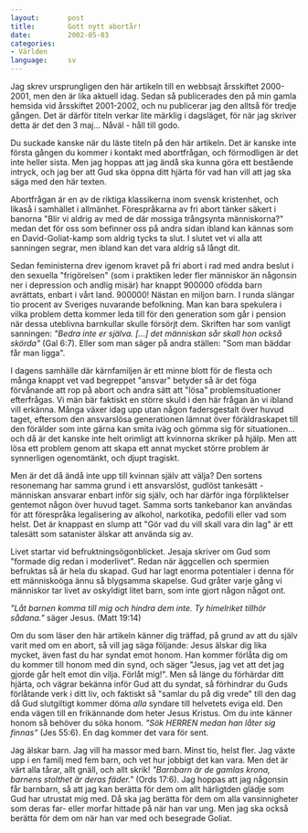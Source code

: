 ```yaml
---
layout:       post
title:        Gott nytt abortår!
date:         2002-05-03
categories:
- Världen
language:     sv
---
```

Jag skrev ursprungligen den här artikeln till en webbsajt årsskiftet 2000-2001, men den är lika aktuell idag. Sedan så publicerades den på min gamla hemsida vid årsskiftet 2001-2002, och nu publicerar jag den alltså för tredje gången.  Det är därför titeln verkar lite märklig i dagsläget, för när jag skriver detta är det den 3 maj... Nåväl - håll till godo.

 Du suckade kanske när du läste titeln på den här artikeln. Det är kanske inte första gången du kommer i kontakt med abortfrågan, och förmodligen är det inte heller sista. Men jag hoppas att jag ändå ska kunna göra ett bestående intryck, och jag ber att Gud ska öppna ditt hjärta för vad han vill att jag ska säga med den här texten.

Abortfrågan är en av de riktiga klassikerna inom svensk kristenhet, och likaså i samhället i allmänhet. Förespråkarna av fri abort tänker säkert i banorna "Blir vi aldrig av med de där mossiga trångsynta människorna?" medan det för oss som befinner oss på andra sidan ibland kan kännas som en David-Goliat-kamp som aldrig tycks ta slut. I slutet vet vi alla att sanningen segrar, men ibland kan det vara aldrig så långt dit.

Sedan feministerna drev igenom kravet på fri abort i rad med andra beslut i den sexuella "frigörelsen" (som i praktiken leder fler människor än någonsin ner i depression och andlig misär) har knappt 900000 ofödda barn avrättats, enbart i vårt land. 900000! Nästan en miljon barn. I runda slängar tio procent av Sveriges nuvarande befolkning. Man kan bara spekulera i vilka problem detta kommer leda till för den generation som går i pension när dessa uteblivna barnkullar skulle försörjt dem. Skriften har som vanligt sanningen: <em>"Bedra inte er själva. [...] det människan sår skall hon också skörda"</em> (Gal 6:7). Eller som man säger på andra ställen: "Som man bäddar får man ligga".

I dagens samhälle där kärnfamiljen är ett minne blott för de flesta och många knappt vet vad begreppet "ansvar" betyder så är det föga förvånande att rop på abort och andra sätt att "lösa" problemsituationer efterfrågas. Vi män bär faktiskt en större skuld i den här frågan än vi ibland vill erkänna. Många växer idag upp utan någon fadersgestalt över huvud taget, eftersom den ansvarslösa generationen lämnat över föräldraskapet till den förälder som inte gärna kan smita iväg och gömma sig för situationen... och då är det kanske inte helt orimligt att kvinnorna skriker på hjälp. Men att lösa ett problem genom att skapa ett annat mycket större problem är synnerligen ogenomtänkt, och djupt tragiskt.

Men är det då ändå inte upp till kvinnan själv att välja? Den sortens resonemang har samma grund i ett ansvarslöst, gudlöst tankesätt - människan ansvarar enbart inför sig själv, och har därför inga förpliktelser gentemot någon över huvud taget. Samma sorts tankebanor kan användas för att förespråka legalisering av alkohol, narkotika, pedofili eller vad som helst. Det är knappast en slump att "Gör vad du vill skall vara din lag" är ett talesätt som satanister älskar att använda sig av.

Livet startar vid befruktningsögonblicket. Jesaja skriver om Gud som "formade dig redan i moderlivet". Redan när äggcellen och spermien befruktas så är hela du skapad. Gud har lagt enorma potentialer i denna för ett människoöga ännu så blygsamma skapelse. Gud gråter varje gång vi människor tar livet av oskyldigt litet barn, som inte gjort någon något ont.

<em>"Låt barnen komma till mig och hindra dem inte. Ty himelriket tillhör sådana."</em> säger Jesus. (Matt 19:14)

Om du som läser den här artikeln känner dig träffad, på grund av att du själv varit med om en abort, så vill jag säga följande: Jesus älskar dig lika mycket, även fast du har syndat emot honom. Han kommer förlåta dig om du kommer till honom med din synd, och säger "Jesus, jag vet att det jag gjorde går helt emot din vilja. Förlåt mig!". Men så länge du förhärdar ditt hjärta, och vägrar bekänna inför Gud att du syndat, så förhindrar du Guds förlåtande verk i ditt liv, och faktiskt så "samlar du på dig vrede" till den dag då Gud slutgiltigt kommer döma <em>alla</em> syndare till helvetets eviga eld. Den enda vägen till en frikännande dom heter Jesus Kristus. Om du inte känner honom så behöver du söka honom. <em>"Sök HERREN medan han låter sig finnas"</em> (Jes 55:6). En dag kommer det vara för sent.

Jag älskar barn. Jag vill ha massor med barn. Minst tio, helst fler. Jag växte upp i en familj med fem barn, och vet hur jobbigt det kan vara. Men det är värt alla tårar, allt gnäll, och allt skrik! <em>"Barnbarn är de gamlas krona, barnens stolthet är deras fäder."</em> (Ords 17:6). Jag hoppas att jag någonsin får barnbarn, så att jag kan berätta för dem om allt härligtden glädje som Gud har utrustat mig med. Då ska jag berätta för dem om alla vansinnigheter som deras far- eller morfar hittade på när han var ung. Men jag ska också berätta för dem om när han var med och besegrade Goliat. 

